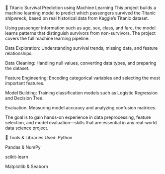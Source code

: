 🚢 Titanic Survival Prediction using Machine Learning
This project builds a machine learning model to predict which passengers survived the Titanic shipwreck, based on real historical data from Kaggle’s Titanic dataset.

Using passenger information such as age, sex, class, and fare, the model learns patterns that distinguish survivors from non-survivors. The project covers the full machine learning pipeline:

Data Exploration: Understanding survival trends, missing data, and feature relationships.

Data Cleaning: Handling null values, converting data types, and preparing the dataset.

Feature Engineering: Encoding categorical variables and selecting the most important features.

Model Building: Training classification models such as Logistic Regression and Decision Tree.

Evaluation: Measuring model accuracy and analyzing confusion matrices.

The goal is to gain hands-on experience in data preprocessing, feature selection, and model evaluation—skills that are essential in any real-world data science project.

🧰 Tools & Libraries Used:
Python

Pandas & NumPy

scikit-learn

Matplotlib & Seaborn
